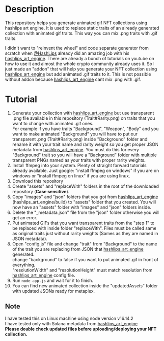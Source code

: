 # Description
This repository helps you generate animated gif NFT collections using hashlips art engine. It is used to replace static traits of an already generated collection with animated gif traits. This way you can mix .png traits with .gif traits.

I didn't want to "reinvent the wheel" and code separate generator from scratch when [@HashLips](https://github.com/HashLips) already did an amazing job with his [hashlips_art_engine](https://github.com/HashLips/hashlips_art_engine). There are already a bunch of tutorials on youtube on how to use it and almost the whole crypto community already uses it. So I just made an "addon" that will help you generate your NFT collection using [hashlips_art_engine](https://github.com/HashLips/hashlips_art_engine) but add animated .gif traits to it. This is not possible without addon because [hashlips_art_engine](https://github.com/HashLips/hashlips_art_engine) cant mix .png with .gif.

# Tutorial
1. Generate your collection with [hashlips_art_engine](https://github.com/HashLips/hashlips_art_engine) but use transparent .png file available in this repository (Trait#Rarity.png) on traits that you want to change with animated .gif ones.<br />
For example if you have traits "Background", "Weapon", "Body" and you want to make animated "Background" you will have to put our transparent .png (Trait#Rarity.png) inside "Background" folder and rename it with your trait name and rarity weight so you get proper JSON metadata from [hashlips_art_engine](https://github.com/HashLips/hashlips_art_engine). You must do this for every "Background" trait so you will have a "Background" folder with multiple transparent PNGs named as your traits with proper rarity weights.
2. Install ffmpeg into your system. Plenty of straight forward tutorials already available. Just google: "install ffmpeg on windows" if you are on windows or "install ffmpeg on linux" if you are using linux.
3. Download this repository
4. Create "assets" and "replaceWith" folders in the root of the downloaded repository (**Case sensitive**).
5. Copy "images" and "json" folders that you got from [hashlips_art_engine](https://github.com/HashLips/hashlips_art_engine) (hashlips_art_engine/build) to "assets" folder that you created. You will now have an "assets" folder with "images" and "json" folders inside.
6. Delete the "\_metadata.json" file from the "json" folder otherwise you will get an error.
7. Put animated GIFs that you want transparent traits from the "step 1" to be replaced with inside folder "replaceWith". Files must be called same as original traits just without rarity weights (Sames as they are named in JSON metadata).
8. Open "config.js" file and change "trait" from "Background" to the name of the trait you are replacing from JSON that [hashlips_art_engine](https://github.com/HashLips/hashlips_art_engine) generated.<br />
change "background" to false if you want to put animated .gif in front of everything.<br />
"resolutionWidth" and "resolutionHeight" must match resolution from [hashlips_art_engine](https://github.com/HashLips/hashlips_art_engine) config file.
7. Run `node app.js` and wait for it to finish.
8. You can find new animated collection inside the "updatedAssets" folder with updated JSONs ready for metaplex.

## Note
I have tested this on Linux machine using node version v16.14.2<br />
I have tested only with Solana metadata from [hashlips_art_engine](https://github.com/HashLips/hashlips_art_engine)<br />
**Please double check updated files before uploading/deploying your NFT collection.**
